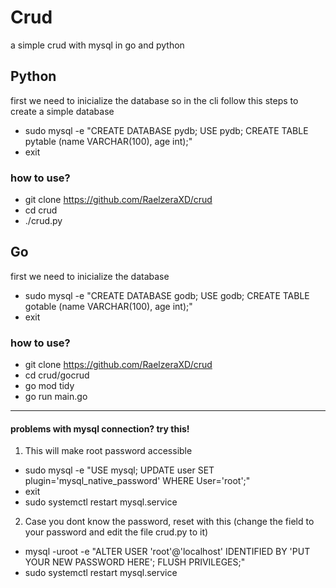 # Crud
a simple crud with mysql in go and python
## Python
first we need to inicialize the database so in the cli follow this steps to create a simple database
* sudo mysql -e "CREATE DATABASE pydb; USE pydb; CREATE TABLE pytable (name VARCHAR(100), age int);"
* exit
### how to use?
* git clone https://github.com/RaelzeraXD/crud
* cd crud
* ./crud.py
## Go
first we need to inicialize the database
* sudo mysql -e "CREATE DATABASE godb; USE godb; CREATE TABLE gotable (name VARCHAR(100), age int);"
* exit
### how to use?
* git clone https://github.com/RaelzeraXD/crud
* cd crud/gocrud
* go mod tidy
* go run main.go
----------------------------------------------
#### problems with mysql connection? try this!
1) This will make root password accessible
* sudo mysql -e "USE mysql; UPDATE user SET plugin='mysql_native_password' WHERE User='root';"
* exit
* sudo systemctl restart mysql.service
2) Case you dont know the password, reset with this (change the field to your password and edit the file crud.py to it)
* mysql -uroot -e "ALTER USER 'root'@'localhost' IDENTIFIED BY 'PUT YOUR NEW PASSWORD HERE'; FLUSH PRIVILEGES;"
* sudo systemctl restart mysql.service
